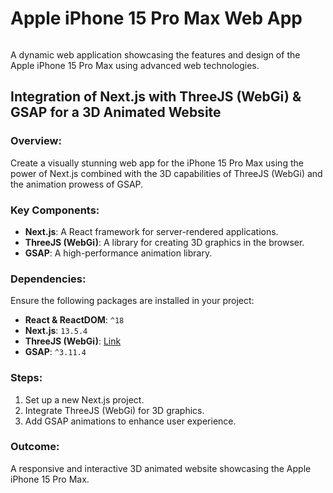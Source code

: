 # Apple iPhone 15 Pro Max Web App

<img src="" width="auto"/>

A dynamic web application showcasing the features and design of the Apple iPhone 15 Pro Max using advanced web technologies.

## Integration of Next.js with ThreeJS (WebGi) & GSAP for a 3D Animated Website

### Overview:

Create a visually stunning web app for the iPhone 15 Pro Max using the power of Next.js combined with the 3D capabilities of ThreeJS (WebGi) and the animation prowess of GSAP.

### Key Components:

- **Next.js**: A React framework for server-rendered applications.
- **ThreeJS (WebGi)**: A library for creating 3D graphics in the browser.
- **GSAP**: A high-performance animation library.

### Dependencies:

Ensure the following packages are installed in your project:

- **React & ReactDOM**: `^18`
- **Next.js**: `13.5.4`
- **ThreeJS (WebGi)**: [Link](https://storage.googleapis.com/dist.pixotronics.com/webgi/runtime/bundle-0.5.8.tgz)
- **GSAP**: `^3.11.4`

### Steps:

1. Set up a new Next.js project.
2. Integrate ThreeJS (WebGi) for 3D graphics.
3. Add GSAP animations to enhance user experience.

### Outcome:

A responsive and interactive 3D animated website showcasing the Apple iPhone 15 Pro Max.
